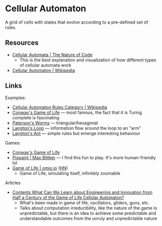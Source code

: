 # Cellular Automaton

A grid of cells with states that evolve according to a pre-defined set of rules.

## Resources

- [Cellular Automata | The Nature of Code](https://natureofcode.com/book/chapter-7-cellular-automata/)
  - This is the best explanation and visualization of how different types of
    cellular automata work
- [Cellular Automaton | Wikipedia](https://en.wikipedia.org/wiki/Cellular_automaton)

## Links

Examples:

- [Cellular Automaton Rules Category | Wikipedia](https://en.wikipedia.org/wiki/Category:Cellular_automaton_rules)
- [Conway's Game of Life](https://en.wikipedia.org/wiki/Conway%27s_Game_of_Life)
  — most famous, the fact that it is Turing complete is fascinating
- [Paterson's Worms](https://en.wikipedia.org/wiki/Paterson%27s_worms) —
  triangular/hexagonal
- [Langton's Loop](https://en.wikipedia.org/wiki/Langton%27s_loops) —
  information flow around the loop to an "arm"
- [Langton's Ant](https://en.wikipedia.org/wiki/Langton%27s_ant) — simple rules
  but emerge interesting behaviour

Games:

- [Conway's Game of Life](https://playgameoflife.com/)
- [Pixpaint | Max Bittker](https://warms.maxbittker.repl.co/) — I find this fun
  to play. It's more human-friendly lol
- [Game of Life | omio.io](https://oimo.io/works/life/)
  ([HN](https://news.ycombinator.com/item?id=39799755))
  - Game of Life, simulating itself, infinitely zoomable

Articles

- [Contents What Can We Learn about Engineering and Innovation from Half a Century of the Game of Life Cellular Automaton?](https://writings.stephenwolfram.com/2025/03/what-can-we-learn-about-engineering-and-innovation-from-half-a-century-of-the-game-of-life-cellular-automaton/)
  - What's been made in game of life, oscillators, gliders, guns, etc.
  - Talks about computation irreducibility, like the nature of the game is
    unpredictable, but there is an idea to achieve some predictable and
    understandable outcomes from the unruly and unpredictable nature
